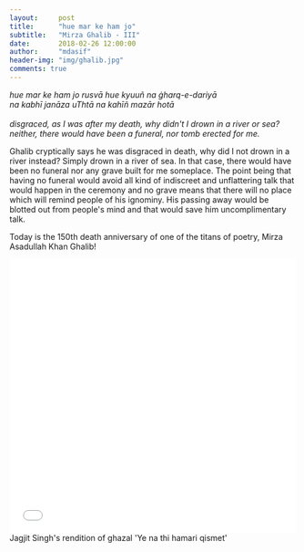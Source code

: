 ```yaml
---
layout:     post
title:      "hue mar ke ham jo"
subtitle:   "Mirza Ghalib - III"
date:       2018-02-26 12:00:00
author:     "mdasif"
header-img: "img/ghalib.jpg"
comments: true
---
```

<p> 
<i>hue mar ke ham jo rusvā hue kyuuñ na ġharq-e-dariyā</i><br/>
<i>na kabhī janāza uThtā na kahīñ mazār hotā</i><br/><br/>
<i>disgraced, as I was after my death, why didn't I drown in a river or sea?</i></br>
<i>neither, there would have been a funeral, nor tomb erected for me.</i></br>
</p>
<p>
Ghalib cryptically says he was disgraced in death, why did I not drown in a river instead? Simply drown in a river of sea. In that case, there would have been no funeral nor any grave built for me someplace. The point being that having no funeral would avoid all kind of indiscreet and unflattering talk that would happen in the ceremony and no grave means that there will no place which will remind people of his ignominy. His passing away would be blotted out from people's mind and that would save him uncomplimentary talk.</p>

Today is the 150th death anniversary of one of the titans of poetry, Mirza Asadullah Khan Ghalib!

<iframe width="100%" height="480" src="//www.youtube.com/embed/D9pH6JzSYx0" frameborder="0" allowfullscreen></iframe>
<span class="caption text-muted">Jagjit Singh's rendition of ghazal 'Ye na thi hamari qismet'</span>
